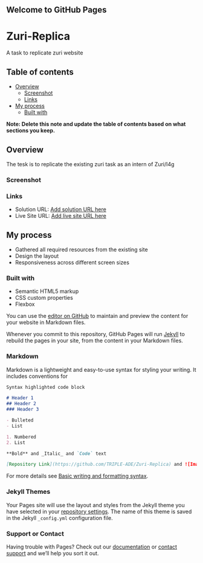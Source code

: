 ## Welcome to GitHub Pages
# Zuri-Replica
A task to replicate zuri website
## Table of contents

- [Overview](#overview)
  - [Screenshot](#screenshot)
  - [Links](#links)
- [My process](#my-process)
  - [Built with](#built-with)


**Note: Delete this note and update the table of contents based on what sections you keep.**

## Overview
The tesk is to replicate the existing zuri task as an intern of Zuri/I4g 

### Screenshot

### Links

- Solution URL: [Add solution URL here](https://github.com/TRIPLE-ADE/Zuri-Replica)
- Live Site URL: [Add live site URL here](https://triple-ade.github.io/Zuri-Replica/)

## My process
- Gathered all required resources from the existing site
- Design the layout
- Responsiveness across different screen sizes 


### Built with

- Semantic HTML5 markup
- CSS custom properties
- Flexbox


You can use the [editor on GitHub](https://github.com/TRIPLE-ADE/Zuri-Replica/edit/main/README.md) to maintain and preview the content for your website in Markdown files.

Whenever you commit to this repository, GitHub Pages will run [Jekyll](https://jekyllrb.com/) to rebuild the pages in your site, from the content in your Markdown files.

### Markdown

Markdown is a lightweight and easy-to-use syntax for styling your writing. It includes conventions for

```markdown
Syntax highlighted code block

# Header 1
## Header 2
### Header 3

- Bulleted
- List

1. Numbered
2. List

**Bold** and _Italic_ and `Code` text

[Repository Link](https://github.com/TRIPLE-ADE/Zuri-Replica) and ![Image](src)
```

For more details see [Basic writing and formatting syntax](https://docs.github.com/en/github/writing-on-github/getting-started-with-writing-and-formatting-on-github/basic-writing-and-formatting-syntax).

### Jekyll Themes

Your Pages site will use the layout and styles from the Jekyll theme you have selected in your [repository settings](https://github.com/TRIPLE-ADE/Zuri-Replica/settings/pages). The name of this theme is saved in the Jekyll `_config.yml` configuration file.

### Support or Contact

Having trouble with Pages? Check out our [documentation](https://docs.github.com/categories/github-pages-basics/) or [contact support](https://support.github.com/contact) and we’ll help you sort it out.
